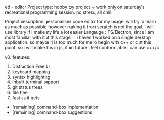 ed - editor
Project type: hobby toy project -> work only on saturday's recreational programming session. no stress, all chill. 

Project description:
personalised code editor for my usage. will try to learn as much as possible, however making it from scratch is not the goal. i will use library if i make my life a lot easier 
Langauge : TS/Electron, since i am most familiar with it at this stage. + i haven't worked on a single desktop application. so maybe it is too much for me to begin with c++ or c at this point. so i will make this in js, if on future i feel conformtable i can use c++/c


v0. features:
1. Distraction Free UI
2. keyboard mapping
3. syntax highlighting
4. inbuilt terminal support
5. git status trees
6. file tree
7. fast as it gets


- [remaining] command-box implementation
- [remaining] command-box suggestions